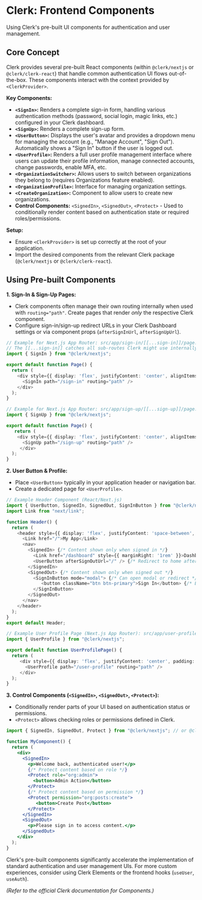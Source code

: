 # Clerk: Frontend Components

Using Clerk's pre-built UI components for authentication and user management.

## Core Concept

Clerk provides several pre-built React components (within `@clerk/nextjs` or `@clerk/clerk-react`) that handle common authentication UI flows out-of-the-box. These components interact with the context provided by `<ClerkProvider>`.

**Key Components:**

*   **`<SignIn>`:** Renders a complete sign-in form, handling various authentication methods (password, social login, magic links, etc.) configured in your Clerk dashboard.
*   **`<SignUp>`:** Renders a complete sign-up form.
*   **`<UserButton>`:** Displays the user's avatar and provides a dropdown menu for managing the account (e.g., "Manage Account", "Sign Out"). Automatically shows a "Sign In" button if the user is logged out.
*   **`<UserProfile>`:** Renders a full user profile management interface where users can update their profile information, manage connected accounts, change passwords, enable MFA, etc.
*   **`<OrganizationSwitcher>`:** Allows users to switch between organizations they belong to (requires Organizations feature enabled).
*   **`<OrganizationProfile>`:** Interface for managing organization settings.
*   **`<CreateOrganization>`:** Component to allow users to create new organizations.
*   **Control Components:** `<SignedIn>`, `<SignedOut>`, `<Protect>` - Used to conditionally render content based on authentication state or required roles/permissions.

**Setup:**

*   Ensure `<ClerkProvider>` is set up correctly at the root of your application.
*   Import the desired components from the relevant Clerk package (`@clerk/nextjs` or `@clerk/clerk-react`).

## Using Pre-built Components

**1. Sign-In & Sign-Up Pages:**

*   Clerk components often manage their own routing internally when used with `routing="path"`. Create pages that render *only* the respective Clerk component.
*   Configure sign-in/sign-up redirect URLs in your Clerk Dashboard settings or via component props (`afterSignInUrl`, `afterSignUpUrl`).

```typescript
// Example for Next.js App Router: src/app/sign-in/[[...sign-in]]/page.tsx
// The [[...sign-in]] catches all sub-routes Clerk might use internally.
import { SignIn } from "@clerk/nextjs";

export default function Page() {
  return (
    <div style={{ display: 'flex', justifyContent: 'center', alignItems: 'center', height: '100vh' }}>
      <SignIn path="/sign-in" routing="path" />
    </div>
  );
}

// Example for Next.js App Router: src/app/sign-up/[[...sign-up]]/page.tsx
import { SignUp } from "@clerk/nextjs";

export default function Page() {
   return (
    <div style={{ display: 'flex', justifyContent: 'center', alignItems: 'center', height: '100vh' }}>
      <SignUp path="/sign-up" routing="path" />
     </div>
  );
}
```

**2. User Button & Profile:**

*   Place `<UserButton>` typically in your application header or navigation bar.
*   Create a dedicated page for `<UserProfile>`.

```typescript
// Example Header Component (React/Next.js)
import { UserButton, SignedIn, SignedOut, SignInButton } from "@clerk/nextjs";
import Link from "next/link";

function Header() {
  return (
    <header style={{ display: 'flex', justifyContent: 'space-between', padding: '1rem', borderBottom: '1px solid #eee' }}>
      <Link href="/">My App</Link>
      <nav>
        <SignedIn> {/* Content shown only when signed in */}
          <Link href="/dashboard" style={{ marginRight: '1rem' }}>Dashboard</Link>
          <UserButton afterSignOutUrl="/" /> {/* Redirect to home after sign out */}
        </SignedIn>
        <SignedOut> {/* Content shown only when signed out */}
          <SignInButton mode="modal"> {/* Can open modal or redirect */}
             <button className="btn btn-primary">Sign In</button> {/* Example styling */}
          </SignInButton>
        </SignedOut>
      </nav>
    </header>
  );
}
export default Header;

// Example User Profile Page (Next.js App Router): src/app/user-profile/[[...user-profile]]/page.tsx
import { UserProfile } from "@clerk/nextjs";

export default function UserProfilePage() {
  return (
     <div style={{ display: 'flex', justifyContent: 'center', padding: '2rem' }}>
       <UserProfile path="/user-profile" routing="path" />
     </div>
  );
}
```

**3. Control Components (`<SignedIn>`, `<SignedOut>`, `<Protect>`):**

*   Conditionally render parts of your UI based on authentication status or permissions.
*   `<Protect>` allows checking roles or permissions defined in Clerk.

```jsx
import { SignedIn, SignedOut, Protect } from "@clerk/nextjs"; // or @clerk/clerk-react

function MyComponent() {
  return (
    <div>
      <SignedIn>
        <p>Welcome back, authenticated user!</p>
        {/* Protect content based on role */}
        <Protect role="org:admin">
          <button>Admin Action</button>
        </Protect>
        {/* Protect content based on permission */}
        <Protect permission="org:posts:create">
           <button>Create Post</button>
        </Protect>
      </SignedIn>
      <SignedOut>
        <p>Please sign in to access content.</p>
      </SignedOut>
    </div>
  );
}
```

Clerk's pre-built components significantly accelerate the implementation of standard authentication and user management UIs. For more custom experiences, consider using Clerk Elements or the frontend hooks (`useUser`, `useAuth`).

*(Refer to the official Clerk documentation for Components.)*